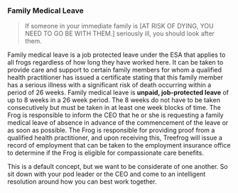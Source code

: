 ### Family Medical Leave

> If someone in your immediate family is [AT RISK OF DYING, YOU NEED TO GO BE WITH THEM.] seriously ill, you should look after them.

Family medical leave is a job protected leave under the ESA that applies to all frogs regardless of how long they have worked here.  It can be taken to provide care and support to certain family members for whom a qualified health practitioner has issued a certificate stating that this family member has a serious illness with a significant risk of death occurring within a period of 26 weeks. Family medical leave is **unpaid, job-protected leave** of up to 8 weeks in a 26 week period. The 8 weeks do not have to be taken consecutively but must be taken in at least one week blocks of time. The Frog is responsible to inform the CEO that he or she is requesting a family medical leave of absence in advance of the commencement of the leave or as soon as possible. The Frog is responsible for providing proof from a qualified health practitioner, and upon receiving this, Treefrog will issue a record of employment that can be taken to the employment insurance office to determine if the Frog is eligible for compassionate care benefits.

This is a default concept, but we want to be considerate of one another. So sit down with your pod leader or the CEO and come to an intelligent resolution around how you can best work together.
